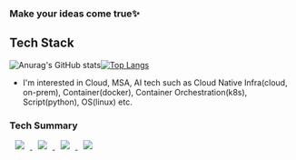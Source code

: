 ### Make your ideas come true✨


## Tech Stack
![Anurag's GitHub stats](https://github-readme-stats.vercel.app/api?username=Hayleyshim&show_icons=true&theme=Gradient)[![Top Langs](https://github-readme-stats.vercel.app/api/top-langs/?username=hayleyshim&layout=compact)](https://github.com/anuraghazra/github-readme-stats)

- I'm interested in Cloud, MSA, AI tech such as  Cloud Native Infra(cloud, on-prem), Container(docker), Container Orchestration(k8s), Script(python), OS(linux) etc. 

### Tech Summary
<a href="https://gettingconnected.tistory.com/">
    <img 
        src="https://img.shields.io/static/v1?label=&message=Tistory(active)&color=orange"
        style="height : auto; margin-left : 10px; margin-right : 10px;"/>
</a> 

<a href="https://medium.com/techblog-hayleyshim">
    <img 
        src="https://img.shields.io/static/v1?label=&message=Medium(inactive)&color=white"
        style="height : auto; margin-left : 10px; margin-right : 10px;"/>
</a> 

<a href="https://hayleyshim.github.io/">
    <img 
        src="http://img.shields.io/badge/-Github%20Blog(inactive)-655ced?style=flat&logo=github&link=https://alpox.kr"
        style="height : auto; margin-left : 10px; margin-right : 10px;"/>
</a> 

<a href="https://www.facebook.com/yhshim17">
    <img 
        src="https://img.shields.io/badge/facebook-1877f2?style=flat-square&logo=facebook&logoColor=white&link=https://www.facebook.com/yhshim17"
        style="height : auto; margin-left : 10px; margin-right : 10px;"/>
</a> 



